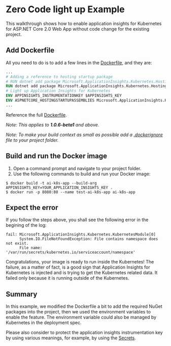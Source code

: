 # Zero Code light up Example
This walkthrough shows how to enable application insights for Kubernetes for ASP.NET Core 2.0 Web App without code change for the existing project.

## Add Dockerfile

All you need to do is to add a few lines in the [Dockerfile](./Dockerfile), and they are:

```dockerfile
...
# Adding a reference to hosting startup package
# RUN dotnet add package Microsoft.ApplicationInsights.Kubernetes.HostingStartup  -v 1.0.0-*
RUN dotnet add package Microsoft.ApplicationInsights.Kubernetes.HostingStartup  -v 1.0.0-private-201803122218 -s http://saarsnuget.azurewebsites.net/nuget
# Light up Application Insights for Kubernetes
ENV APPINSIGHTS_INSTRUMENTATIONKEY $APPINSIGHTS_KEY
ENV ASPNETCORE_HOSTINGSTARTUPASSEMBLIES Microsoft.ApplicationInsights.Kubernetes.HostingStartup
...
```
Reference the full [Dockerfile](./Dockerfile).

*Note: This applies to **1.0.6-beta1** and above.*

*Note: To make your build context as small as possible add a [.dockerignore](./.dockerignore) file to your project folder.*

## Build and run the Docker image
1. Open a command prompt and navigate to your project folder.
2. Use the following commands to build and run your Docker image:
```
$ docker build -t ai-k8s-app --build-arg APPINSIGHTS_KEY=YOUR_APPLICATION_INSIGHTS_KEY .
$ docker run -p 8080:80 --name test-ai-k8s-app ai-k8s-app
```

## Expect the error
If you follow the steps above, you shall see the following error in the begining of the log:
```
fail: Microsoft.ApplicationInsights.Kubernetes.KubernetesModule[0]
      System.IO.FileNotFoundException: File contains namespace does not exist.
      File name: '/var/run/secrets/kubernetes.io/serviceaccount/namespace'
```
Congratulations, your image is ready to run inside the Kubernetes! The failure, as a matter of fact, is a good sign that Application Insights for Kubernetes is injected and is trying to get the Kubernetes related data. It failed only because it is running outside of the Kubernetes.

## Summary 
In this example, we modified the Dockerfile a bit to add the required NuGet packages into the project, then we used the environment variables to enable the feature.
The environment variable could also be managed by Kubernetes in the deployment spec.

Please also consider to protect the application insights instrumentation key by using various meanings, for example, by using the [Secrets](https://kubernetes.io/docs/concepts/configuration/secret/).

